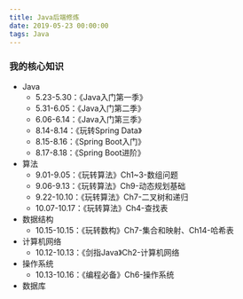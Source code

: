 ```yaml
---
title: Java后端修炼
date: 2019-05-23 00:00:00
tags: Java
---
```


### 我的核心知识
<!-- more -->
- Java
    - 5.23-5.30：《Java入门第一季》
    - 5.31-6.05：《Java入门第二季》
    - 6.06-6.14：《Java入门第三季》
    - 8.14-8.14：《玩转Spring Data》
    - 8.15-8.16：《Spring Boot入门》
    - 8.17-8.18：《Spring Boot进阶》
- 算法
    - 9.01-9.05：《玩转算法》Ch1~3-数组问题
    - 9.06-9.13：《玩转算法》Ch9-动态规划基础
    - 9.22-10.10：《玩转算法》Ch7-二叉树和递归
    - 10.07-10.17：《玩转算法》Ch4-查找表
- 数据结构
    - 10.15-10.15：《玩转数构》Ch7-集合和映射、Ch14-哈希表
- 计算机网络
    - 10.12-10.13：《剑指Java》Ch2-计算机网络
- 操作系统
    - 10.13-10.16：《编程必备》Ch6-操作系统
- 数据库